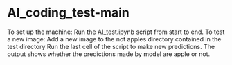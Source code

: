 # AI_coding_test-main

To set up the machine:
Run the AI_test.ipynb script from start to end.
To test a new image:
Add a new image to the not apples directory contained in the test directory
Run the last cell of the script to make new predictions.
The output shows whether the predictions made by model are apple or not.
